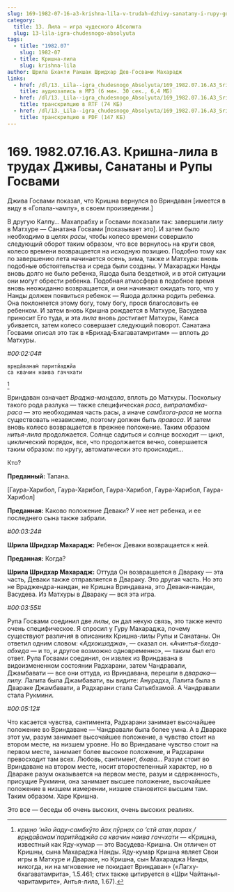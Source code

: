 ```yaml
---
slug: 169-1982-07-16-a3-krishna-lila-v-trudah-dzhivy-sanatany-i-rupy-gosvami
category:
  title: 13. Лила — игра чудесного Абсолюта
  slug: 13-lila-igra-chudesnogo-absolyuta
tags:
  - title: "1982.07"
    slug: 1982-07
  - title: Кришна-лила
    slug: krishna-lila
author: Шрила Бхакти Ракшак Шридхар Дев-Госвами Махарадж
links:
  - href: /dl/13._Lila--igra_chudesnogo_Absolyuta/169_1982.07.16.A3_SridharMj_Krishna-lila_v_trudah_Dzhivy_Sanatany_i_Rupy_Gosvami.mp3
    title: аудиозапись в MP3 (6 мин. 30 сек., 6,4 МБ)
  - href: /dl/13._Lila--igra_chudesnogo_Absolyuta/169_1982.07.16.A3_SridharMj_Krishna-lila_v_trudah_Dzhivy_Sanatany_i_Rupy_Gosvami.rtf
    title: транскрипцию в RTF (74 КБ)
  - href: /dl/13._Lila--igra_chudesnogo_Absolyuta/169_1982.07.16.A3_SridharMj_Krishna-lila_v_trudah_Dzhivy_Sanatany_i_Rupy_Gosvami.pdf
    title: транскрипцию в PDF (147 КБ)
---
```


# 169. 1982.07.16.A3. Кришна-лила в трудах Дживы, Санатаны и Рупы Госвами

Джива Госвами показал, что Кришна вернулся во Вриндаван [имеется в виду в «Гопала-чампу», в своем произведении.]

В другую Калпу… Махапрабху и Госвами показали так: завершили *лилу* в Матхуре — Санатана Госвами [показывает это]. И затем было необходимо в целях *расы*, чтобы колесо времени совершило следующий оборот таким образом, что все вернулось на круги своя, колесо времени возвращается на исходную позицию. Подобно тому как по завершению лета начинается осень, зима, также и Матхура: вновь подобные обстоятельства и среда были созданы. У Махараджи Нанды вновь долго не было ребенка, Яшода была бездетной, и в этой ситуации они могут обрести ребенка. Подобная атмосфера в подобное время вновь неожиданно возвращается, и они начинают ожидать того, что у Нанды должен появиться ребенок — Яшода должна родить ребенка. Она поклоняется этому богу, тому богу, прося благословить ее ребенком. И затем вновь Кришна рождается в Матхуре, Васудева приносит Его туда, и эта *лила* вновь достигает Матхуры, Камса убивается, затем колесо совершает следующий поворот. Санатана Госвами описал это так в «Брихад-Бхагаватамритам» — вплоть до Матхуры.

*#00:02:04#*

    вр̣нда̄ванам̇ паритйаджйа
    са квачин наива гаччхати
[^_ftn1]

Вриндаван означает *Враджа-мандала*, вплоть до Матхуры. Поскольку такого рода разлука — также специфическая *раса*, *випраламбха-раса* — это необходимая часть расы, а иначе *самбхога-раса* не могла существовать независимо, поэтому должен быть *праваса*. И затем вновь колесо возвращается в прежнее положение. Таким образом *нитья-лила* продолжается. Солнце садиться и солнце восходит — цикл, циклический порядок, все, что продолжается вечно, совершается таким образом: по кругу, автоматически это происходит…

Кто?

**Преданный:** Тапана.

[Гаура-Харибол, Гаура-Харибол, Гаура-Харибол, Гаура-Харибол, Гаура-Харибол]

**Преданная:** Каково положение Деваки? У нее нет ребенка, и ее последнего сына также забрали.

*#00:03:24#*

**Шрила Шридхар Махарадж:** Ребенок Деваки возвращается к ней.

**Преданная:** Когда?

**Шрила Шридхар Махарадж:** Оттуда Он возвращается в Двараку — эта часть, Деваки также отправляется в Двараку. Это другая часть. Но это не Враджендра-нандан, не Кришна Вриндавана, это Деваки-нандан, Васудева. Из Матхуры в Двараку — вся эта игра.

*#00:03:55#*

Рупа Госвами соединил две *лилы*, он дал некую связь, это также нечто очень специфическое. Я спросил у Гуру Махараджа, почему существуют различия в описаниях Кришна-*лилы* Рупы и Санатаны. Он ответил одним словом: «*Адхокшаджа*», — сказал он. «*Ачинтья-бхеда-абхеда* — и то, и другое возможно одновременно», — таким был его ответ. Рупа Госвами соединил, он извлек из Вриндавана в видоизмененном состоянии Радхарани, затем Чандравали, Джамбавати — все они оттуда, из Вриндавана, перешли в *дварака*—*лилу.* Лалита была Джамбавати, вы видите: Анурадха, Лалита была в Двараке Джамбавати, а Радхарани стала Сатьябхамой. А Чандравали стала Рукмини.

*#00:05:12#*

Что касается чувства, сантимента, Радхарани занимает высочайшее положение во Вриндаване — Чандравали была более умна. А в Двараке этот ум, разум занимает высочайшее положение, а чувство стоит на втором месте, на низшем уровне. Но во Вриндаване чувство стоит на первом месте, занимает более высокое положение, и Радхарани превосходит там всех. Любовь, сантимент, *бхава*… Разум стоит во Вриндаване на втором месте, носит второстепенный характер, но в Двараке разум оказывается на первом месте, разум и сдержанность, присущие Рукмини, она занимает высшее положение, высочайшее положение в низшем измерении, низшее становится высшим там. Таким образом. Харе Кришна.

Это все — беседы об очень высоких, очень высоких реалиях.



[^_ftn1]: *кр̣ш̣н̣о ‘нйо йаду-самбхӯто йах̣ пӯрн̣ах̣ со ‘стй атах̣ парах̣ / вр̣нда̄ванам̇ паритйаджйа са квачин наива гаччхати* — «Кришна, известный как Яду-кумар — это Васудева-Кришна. Он отличен от Кришны, сына Махараджа Нанды. Яду-кумар Кришна являет Свои игры в Матхуре и Двараке, но Кришна, сын Махараджа Нанды, никогда, ни на мгновение не покидает Вриндаван» («Лагху-бхагаватамрита», 1.5.461; стих также цитируется в «Шри Чайтанья-чаритамрите», Антья-лила, 1.67).

